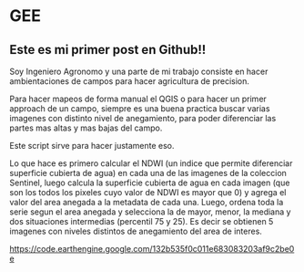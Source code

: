 # GEE
## Este es mi primer post en Github!!

Soy Ingeniero Agronomo y una parte de mi trabajo consiste en hacer ambientaciones de campos para hacer agricultura de precision.

Para hacer mapeos de forma manual el QGIS o para hacer un primer approach de un campo, siempre es una buena practica buscar varias imagenes con distinto nivel de anegamiento, para poder diferenciar las partes mas altas y mas bajas del campo.

Este script sirve para hacer justamente eso. 

Lo que hace es primero calcular el NDWI (un indice que permite diferenciar superficie cubierta de agua) en cada una de las imagenes de la coleccion Sentinel, luego calcula la superficie cubierta de agua en cada imagen (que son los todos los pixeles cuyo valor de NDWI es mayor que 0) y agrega el valor del area anegada a la metadata de cada una. Luego, ordena toda la serie segun el area anegada y selecciona la de mayor, menor, la mediana y dos situaciones intermedias (percentil 75 y 25). Es decir se obtienen 5 imagenes con niveles distintos de anegamiento del area de interes.


https://code.earthengine.google.com/132b535f0c011e683083203af9c2be0e
